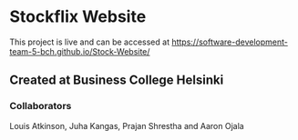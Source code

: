 # Stockflix Website

This project is live and can be accessed at https://software-development-team-5-bch.github.io/Stock-Website/

## Created at Business College Helsinki

### Collaborators

Louis Atkinson, Juha Kangas, Prajan Shrestha and Aaron Ojala
